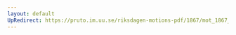 ```yaml
---
layout: default
UpRedirect: https://pruto.im.uu.se/riksdagen-motions-pdf/1867/mot_1867__fk__4/mot_1867__fk__4-002.pdf
---
```

